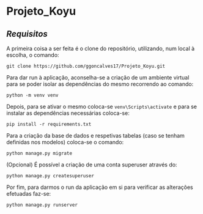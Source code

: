 # Projeto_Koyu

## *Requisitos*

A primeira coisa a ser feita é o clone do repositório, utilizando, num local à escolha, o comando:

`git clone https://github.com/ggoncalves17/Projeto_Koyu.git` 

Para dar run à aplicação, aconselha-se a criação de um ambiente virtual para se poder isolar as dependências do mesmo recorrendo ao comando:

`python -m venv venv`

Depois, para se ativar o mesmo coloca-se `venv\Scripts\activate` e para se instalar as dependências necessárias coloca-se:

`pip install -r requirements.txt`

Para a criação da base de dados e respetivas tabelas (caso se tenham definidas nos modelos) coloca-se o comando:

`python manage.py migrate`

(Opcional) É possível a criação de uma conta superuser através do:

`python manage.py createsuperuser`

Por fim, para darmos o run da aplicação em si para verificar as alterações efetuadas faz-se:

`python manage.py runserver`
